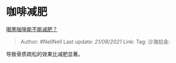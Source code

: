# 咖啡减肥
[喝黑咖啡能不能减肥？](https://www.zhihu.com/question/326545994/answer/918548282)

> Author: #NellNell
> Last update: *21/08/2021*
> Link:
> Tag:
> 沙海拾金:

导致骨质疏松的效果比减肥显著。
